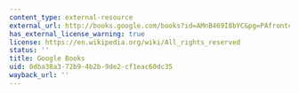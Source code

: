 ```yaml
---
content_type: external-resource
external_url: http://books.google.com/books?id=AMnB469I8bYC&pg=PAfrontcover
has_external_license_warning: true
license: https://en.wikipedia.org/wiki/All_rights_reserved
status: ''
title: Google Books
uid: 0dba38a3-72b9-4b2b-9de2-cf1eac60dc35
wayback_url: ''
---
```

